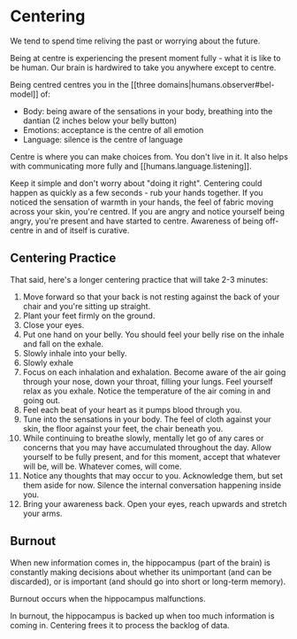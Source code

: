 
# Centering

We tend to spend time reliving the past or worrying about the future.

Being at centre is experiencing the present moment fully - what it is like to be human. Our brain is hardwired to take you anywhere except to centre.

Being centred centres you in the [[three domains|humans.observer#bel-model]] of:

* Body: being aware of the sensations in your body, breathing into the dantian (2 inches below your belly button)
* Emotions: acceptance is the centre of all emotion
* Language: silence is the centre of language

Centre is where you can make choices from. You don't live in it. It also helps with communicating more fully and [[humans.language.listening]].

Keep it simple and don't worry about "doing it right". Centering could happen as quickly as a few seconds - rub your hands together. If you noticed the sensation of warmth in your hands, the feel of fabric moving across your skin, you're centred. If you are angry and notice yourself being angry, you're present and have started to centre. Awareness of being off-centre in and of itself is curative.

## Centering Practice

That said, here's a longer centering practice that will take 2-3 minutes:

1. Move forward so that your back is not resting against the back of your chair and you're sitting up straight.
2. Plant your feet firmly on the ground.
3. Close your eyes.
4. Put one hand on your belly. You should feel your belly rise on the inhale and fall on the exhale.
5. Slowly inhale into your belly. 
6. Slowly exhale
7. Focus on each inhalation and exhalation. Become aware of the air going through your nose, down your throat, filling your lungs. Feel yourself relax as you exhale. Notice the temperature of the air coming in and going out.
8. Feel each beat of your heart as it pumps blood through you.
9. Tune into the sensations in your body. The feel of cloth against your skin, the floor against your feet, the chair beneath you.
10. While continuing to breathe slowly, mentally let go of any cares or concerns that you may have accumulated throughout the day. Allow yourself to be fully present, and for this moment, accept that whatever will be, will be. Whatever comes, will come.
11. Notice any thoughts that may occur to you. Acknowledge them, but set them aside for now. Silence the internal conversation happening inside you.
12. Bring your awareness back. Open your eyes, reach upwards and stretch your arms.

## Burnout

When new information comes in, the hippocampus (part of the brain) is constantly making decisions about whether its unimportant (and can be discarded), or is important (and should go into short or long-term memory).

Burnout occurs when the hippocampus malfunctions.

In burnout, the hippocampus is backed up when too much information is coming in. Centering frees it to process the backlog of data.
